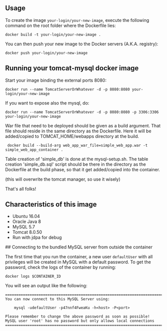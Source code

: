 ## Usage

To create the image `your-login/your-new-image`, execute the following command on the root folder where the Dockerfile lies:

```shell
docker build -t your-login/your-new-image .
```

You can then push your new image to the Docker servers (A.K.A. registry):

```shell
docker push your-login/your-new-image
```

## Running your tomcat-mysql docker image

Start your image binding the external ports 8080:

```shell
docker run --name TomcatServerOrWhatever -d -p 8080:8080 your-login/your-new-image
```

If you want to expose also the mysql, do:

```shell
docker run --name TomcatServerOrWhatever -d -p 8080:8080 -p 3306:3306 your-login/your-new-image
```

War file that need to be deployed should be given as a build argument. 
That file should reside in the same directory as the Dockerfile. 
Here it will be added/copied to TOMCAT_HOME/webapps directory at the build.
```shell
 docker build --build-arg web_app_war_file=simple_web_app.war -t simple_web_app_container .
```

Table creation of 'simple_db' is done at the mysql-setup.sh.
The table creation 'simple_db.sql' script should be there in the directory as the Dockerfile at the build phase, 
so that it get added/copied into the container. 


(this will overwrite the tomcat manager, so use it wisely)

That's all folks!

## Characteristics of this image

 - Ubuntu 16.04
 - Oracle Java 8
 - MySQL 5.7
 - Tomcat 8.0.50
 - Run with jdpa for debug

## Connecting to the bundled MySQL server from outside the container

The first time that you run the container, a new user `defaultUser` with all privileges
will be created in MySQL with a default password. To get the password, check the logs
of the container by running:

```shell
docker logs $CONTAINER_ID
```

You will see an output like the following:

```shell
========================================================================
You can now connect to this MySQL Server using:

    mysql -udefaultUser -p47nnf4FweaKu -h<host> -P<port>

Please remember to change the above password as soon as possible!
MySQL user 'root' has no password but only allows local connections
========================================================================
```
